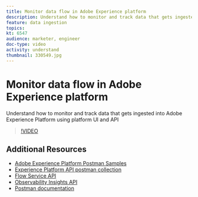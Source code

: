 ```yaml
---
title: Monitor data flow in Adobe Experience platform
description: Understand how to monitor and track data that gets ingested into Adobe Experience Platform using platform UI and API
feature: data ingestion
topics:
kt: 6547
audience: marketer, engineer
doc-type: video
activity: understand
thumbnail: 330549.jpg
---
```


# Monitor data flow in Adobe Experience platform

Understand how to monitor and track data that gets ingested into Adobe Experience Platform using platform UI and API

>[!VIDEO](https://video.tv.adobe.com/v/330549?quality=12&learn=on)

## Additional Resources

* [Adobe Experience Platform Postman Samples](https://www.adobe.io/apis/experienceplatform/home/api-reference.html#!acpdr/swagger-specs/mapping-service-api.yaml)
* [Experience Platform API postman collection]([understanding-data-ingestion.md](https://github.com/adobe/experience-platform-postman-samples/tree/master/apis/experience-platform))
* [Flow Service API](https://www.adobe.io/apis/experienceplatform/home/api-reference.html#!acpdr/swagger-specs/flow-service.yaml)
* [Observability Insights API](https://www.adobe.io/apis/experienceplatform/home/api-reference.html#!acpdr/swagger-specs/observability-insights.yaml)
* [Postman documentation](https://learning.postman.com/docs/getting-started/introduction/)
